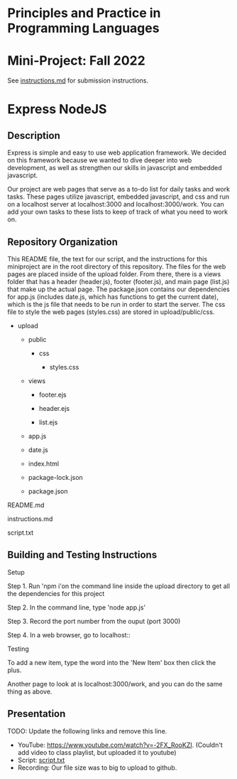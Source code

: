 # Principles and Practice in Programming Languages
# Mini-Project: Fall 2022

See [instructions.md](instructions.md) for submission instructions.

# Express NodeJS

## Description

Express is simple and easy to use web application framework. We decided on this framework because we wanted to dive deeper into web development, as well as strengthen our skills in javascript and embedded javascript.

Our project are web pages that serve as a to-do list for daily tasks and work tasks. These pages utilize javascript, embedded javascript, and css and run on a localhost server at localhost:3000 and localhost:3000/work. You can add your own tasks to these lists to keep of track of what you need to work on.

## Repository Organization

This README file, the text for our script, and the instructions for this miniproject are in the root directory of this repository. The files for the web pages are placed inside of the upload folder. From there, there is a views folder that has a header (header.js), footer (footer.js), and main page (list.js) that make up the actual page. The package.json contains our dependencies for app.js (includes date.js, which has functions to get the current date), which is the js file that needs to be run in order to start the server. The css file to style the web pages (styles.css) are stored in upload/public/css.

- upload

    - public
    
        - css
        
            - styles.css
            
    - views
    
        - footer.ejs
        
        - header.ejs
        
        - list.ejs
        
    - app.js
    
    - date.js
    
    - index.html
    
    - package-lock.json
    
    - package.json
    
README.md

instructions.md

script.txt

## Building and Testing Instructions

Setup

Step 1. Run 'npm i'on the command line inside the upload directory to get all the dependencies for this project

Step 2. In the command line, type 'node app.js'

Step 3. Record the port number from the ouput (port 3000)

Step 4. In a web browser, go to localhost::<port number>
  
Testing
  
To add a new item, type the word into the 'New Item' box then click the plus.
  
Another page to look at is localhost:3000/work, and you can do the same thing as above.

## Presentation

TODO: Update the following links and remove this line.

- YouTube: https://www.youtube.com/watch?v=-2FX_RooKZI. (Couldn't add video to class playlist, but uploaded it to youtube)
- Script: [script.txt](script.txt)
- Recording: Our file size was to big to upload to github.
